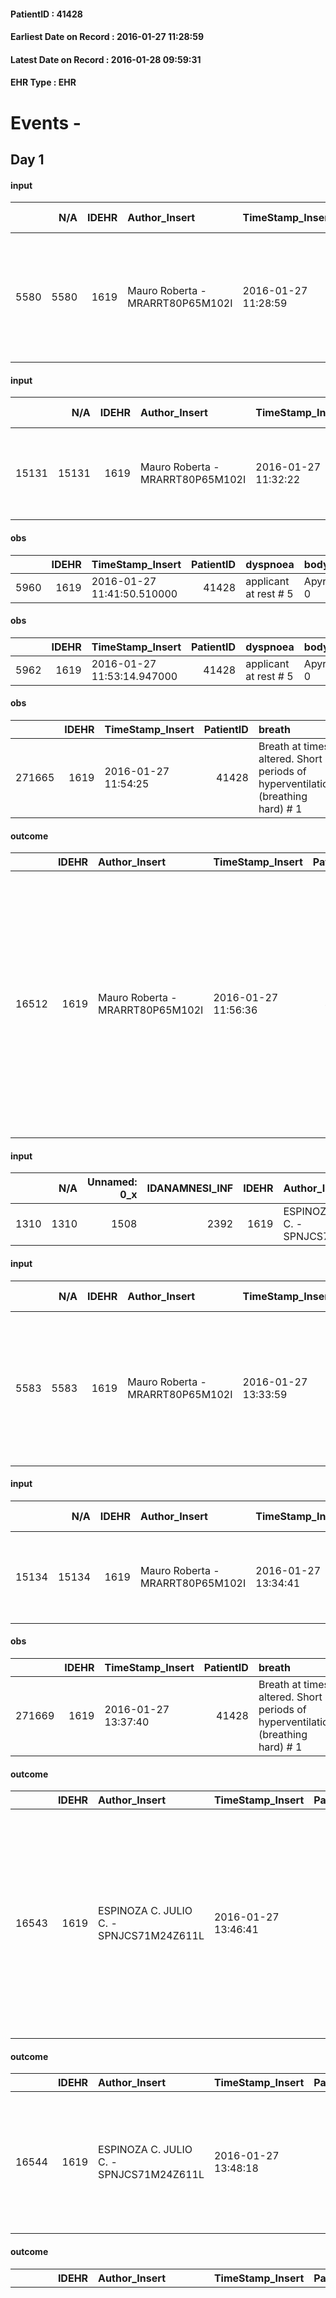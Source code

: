
#### PatientID : 41428
#### Earliest Date on Record : 2016-01-27 11:28:59
#### Latest Date on Record : 2016-01-28 09:59:31
#### EHR Type : EHR

# Events - 

## Day 1

#### input
|      |    N/A |   IDEHR | Author_Insert                    | TimeStamp_Insert    | EHRType   |   PatientID |   IDDigitalSignDocument | persone_vicine   |   Unnamed: 0_y |   IDANAMNESI_MED |   Non_Rilevabile_y | Note_Non_Rilevabile_y   | diagnosis                                                                                             |
|-----:|-------:|--------:|:---------------------------------|:--------------------|:----------|------------:|------------------------:|:-----------------|---------------:|-----------------:|-------------------:|:------------------------|:------------------------------------------------------------------------------------------------------|
| 5580 |   5580 |    1619 | Mauro Roberta - MRARRT80P65M102I | 2016-01-27 11:28:59 | EHR       |       41428 |                  255893 | N/A              |           3635 |             3552 |                  0 | NR                      | Scadimento condizioni generali in paziente affetta da neoplasia ovarica stadio IV (diagnosi nel 2013) |

#### input
|       |    N/A |   IDEHR | Author_Insert                    | TimeStamp_Insert    | EHRType   |   PatientID |   IDDigitalSignDocument | persone_vicine   |   Unnamed: 0_y.1 |   IDDIAGNOSI_ICD |   Non_Rilevabile_y.1 | Note_Non_Rilevabile_y.1   | I_ICD                                         | II_ICD                                  | III_ICD                                                                                | IV_ICD                                    | V_ICD                                                                                                             | II_Anno   |
|------:|-------:|--------:|:---------------------------------|:--------------------|:----------|------------:|------------------------:|:-----------------|-----------------:|-----------------:|---------------------:|:--------------------------|:----------------------------------------------|:----------------------------------------|:---------------------------------------------------------------------------------------|:------------------------------------------|:------------------------------------------------------------------------------------------------------------------|:----------|
| 15131 |  15131 |    1619 | Mauro Roberta - MRARRT80P65M102I | 2016-01-27 11:32:22 | EHR       |       41428 |                  255900 | N/A              |              692 |              692 |                    0 | NR                        | V667 - Trattamento per cure palliative#2402=0 | 1830 - Tumori maligni dell'ovaio#2105=0 | 1962 - Tumori maligni secondari e non specificati dei linfonodi intraaddominali#2142=0 | 586 - Insufficienza renale cronica#2363=0 | 49320 - Asma cronica ostruttiva senza menzione di stato asmatico o riacutizzazione o stato non specificato#2349=0 | 2013#53   |

#### obs
|      |   IDEHR | TimeStamp_Insert           |   PatientID | dyspnoea              | body_temp    | agitation_behavior_freq   | mood                |
|-----:|--------:|:---------------------------|------------:|:----------------------|:-------------|:--------------------------|:--------------------|
| 5960 |    1619 | 2016-01-27 11:41:50.510000 |       41428 | applicant at rest # 5 | Apyrexia # 0 | agitated at times # 2     | irritabilit√ † # 05 |

#### obs
|      |   IDEHR | TimeStamp_Insert           |   PatientID | dyspnoea              | body_temp    | agitation_behavior_freq   | mood                |
|-----:|--------:|:---------------------------|------------:|:----------------------|:-------------|:--------------------------|:--------------------|
| 5962 |    1619 | 2016-01-27 11:53:14.947000 |       41428 | applicant at rest # 5 | Apyrexia # 0 | agitated at times # 2     | irritabilit√ † # 05 |

#### obs
|        |   IDEHR | TimeStamp_Insert    |   PatientID | breath                                                                          | consolability                                 | body_language                             | facial_expression                       |
|-------:|--------:|:--------------------|------------:|:--------------------------------------------------------------------------------|:----------------------------------------------|:------------------------------------------|:----------------------------------------|
| 271665 |    1619 | 2016-01-27 11:54:25 |       41428 | Breath at times altered. Short periods of hyperventilation (breathing hard) # 1 | Distracted or reassured by voice or touch # 1 | Teso. nervous movements. Restlessness # 1 | Sad, anxious, contracted (frowning) # 1 |

#### outcome
|       |   IDEHR | Author_Insert                    | TimeStamp_Insert    |   PatientID |   IDDigitalSignDocument |   IDPAI_VIDAS | opt_problem                                                                |   opt_problem_num | opt_obiettivo                                                   |   opt_obiettivo_num | opt_stato_problema   |   opt_stato_problema_num | opt_interventi                                                                                                                                                                                                                                                                   |   opt_interventi_num |
|------:|--------:|:---------------------------------|:--------------------|------------:|------------------------:|--------------:|:---------------------------------------------------------------------------|------------------:|:----------------------------------------------------------------|--------------------:|:---------------------|-------------------------:|:---------------------------------------------------------------------------------------------------------------------------------------------------------------------------------------------------------------------------------------------------------------------------------|---------------------:|
| 16512 |    1619 | Mauro Roberta - MRARRT80P65M102I | 2016-01-27 11:56:36 |       41428 |                  255992 |         18545 | Alteration of comfort associated with chronic pain and / or acute # 29 = 0 |                 2 | The patient riferir√ † ¬ † a satisfactory pain control # 56 = 0 |                   1 | Open Problem # 1     |                        1 | Implementation PAI - Therapeutic adjustment # 441 = 0; Implementation PAI - Evaluate the efficacy of drug administration # 443 = 0; Counseling - Sharing with the patient the therapeutic path # 444 = 0; Counseling - Sharing with the caregiver the therapeutic path # 445 = 0 |                    2 |

#### input
|      |    N/A |   Unnamed: 0_x |   IDANAMNESI_INF |   IDEHR | Author_Insert                           | TimeStamp_Insert           | EHRType   |   PatientID |   IDDigitalSignDocument |   Non_Rilevabile_x | Note_Non_Rilevabile_x                        | nutritional   | cognitivo_percettivo   | sonno_riposo   | perc_salute   | elimination   | Perception   | rapporti_fam   | persone_vicine   | Caregiver   | Religion   | Note_Elim_urinaria   |
|-----:|-------:|---------------:|-----------------:|--------:|:----------------------------------------|:---------------------------|:----------|------------:|------------------------:|-------------------:|:---------------------------------------------|:--------------|:-----------------------|:---------------|:--------------|:--------------|:-------------|:---------------|:-----------------|:------------|:-----------|:---------------------|
| 1310 |   1310 |           1508 |             2392 |    1619 | ESPINOZA C. JULIO C. - SPNJCS71M24Z611L | 2016-01-27 13:33:33.683000 | EHR       |       41428 |                  256150 |                  1 | pcs. soporosa (difficolt√ † data collection) | NR            | NR                     | NR             | NR            | NR            | NR           | NR             | NR               | NR          | NR         | NR                   |

#### input
|      |    N/A |   IDEHR | Author_Insert                    | TimeStamp_Insert    | EHRType   |   PatientID |   IDDigitalSignDocument | persone_vicine   |   Unnamed: 0_y |   IDANAMNESI_MED |   Non_Rilevabile_y | Note_Non_Rilevabile_y   | diagnosis                                                                                                                  |
|-----:|-------:|--------:|:---------------------------------|:--------------------|:----------|------------:|------------------------:|:-----------------|---------------:|-----------------:|-------------------:|:------------------------|:---------------------------------------------------------------------------------------------------------------------------|
| 5583 |   5583 |    1619 | Mauro Roberta - MRARRT80P65M102I | 2016-01-27 13:33:59 | EHR       |       41428 |                  256151 | N/A              |           3642 |             3555 |                  0 | NR                      | Scadimento condizioni generali in paziente affetta da neoplasia uterina stadio IV (diagnosi nel 2013 , chirurgia + RT/CT). |

#### input
|       |    N/A |   IDEHR | Author_Insert                    | TimeStamp_Insert    | EHRType   |   PatientID |   IDDigitalSignDocument | persone_vicine   |   Unnamed: 0_y.1 |   IDDIAGNOSI_ICD |   Non_Rilevabile_y.1 | Note_Non_Rilevabile_y.1   | I_ICD                                         | II_ICD                                                        | III_ICD                                                                                | IV_ICD                                    | V_ICD                                                                                                             | II_Anno   |
|------:|-------:|--------:|:---------------------------------|:--------------------|:----------|------------:|------------------------:|:-----------------|-----------------:|-----------------:|---------------------:|:--------------------------|:----------------------------------------------|:--------------------------------------------------------------|:---------------------------------------------------------------------------------------|:------------------------------------------|:------------------------------------------------------------------------------------------------------------------|:----------|
| 15134 |  15134 |    1619 | Mauro Roberta - MRARRT80P65M102I | 2016-01-27 13:34:41 | EHR       |       41428 |                  256152 | N/A              |              695 |              695 |                    0 | NR                        | V667 - Trattamento per cure palliative#2402=0 | 179 - Tumori maligni dell'utero, parte non specificata#2601=0 | 1962 - Tumori maligni secondari e non specificati dei linfonodi intraaddominali#2142=0 | 586 - Insufficienza renale cronica#2363=0 | 49320 - Asma cronica ostruttiva senza menzione di stato asmatico o riacutizzazione o stato non specificato#2349=0 | 2013#53   |

#### obs
|        |   IDEHR | TimeStamp_Insert    |   PatientID | breath                                                                          | consolability                                 | body_language                             | facial_expression                       |
|-------:|--------:|:--------------------|------------:|:--------------------------------------------------------------------------------|:----------------------------------------------|:------------------------------------------|:----------------------------------------|
| 271669 |    1619 | 2016-01-27 13:37:40 |       41428 | Breath at times altered. Short periods of hyperventilation (breathing hard) # 1 | Distracted or reassured by voice or touch # 1 | Teso. nervous movements. Restlessness # 1 | Sad, anxious, contracted (frowning) # 1 |

#### outcome
|       |   IDEHR | Author_Insert                           | TimeStamp_Insert    |   PatientID |   IDDigitalSignDocument |   IDPAI_VIDAS | opt_problem                         |   opt_problem_num | opt_obiettivo                                                                                                                                                                              |   opt_obiettivo_num | opt_stato_problema   |   opt_stato_problema_num | opt_interventi                                                                                                                                                                                                      |   opt_interventi_num |
|------:|--------:|:----------------------------------------|:--------------------|------------:|------------------------:|--------------:|:------------------------------------|------------------:|:-------------------------------------------------------------------------------------------------------------------------------------------------------------------------------------------|--------------------:|:---------------------|-------------------------:|:--------------------------------------------------------------------------------------------------------------------------------------------------------------------------------------------------------------------|---------------------:|
| 16543 |    1619 | ESPINOZA C. JULIO C. - SPNJCS71M24Z611L | 2016-01-27 13:46:41 |       41428 |                  256176 |         18576 | Deficit in the care of s√® # 25 = 0 |                 4 | Maintain dignity ¬ † of the patient, where possible, helping him to accept their own limitations, considering himself realistic and objective (eating, bathing, dressing, delete) # 42 = 0 |                   4 | Open Problem # 1     |                        1 | PAI Implementation - Ensuring the right privacy # 182 = 0; Counseling - Encourage to express feelings about the care deficit s # 184 = 0; PAI Implementation - completely replace the activity † everyday # 183 = 0 |                    4 |

#### outcome
|       |   IDEHR | Author_Insert                           | TimeStamp_Insert    |   PatientID |   IDDigitalSignDocument |   IDPAI_VIDAS | opt_problem                                                |   opt_problem_num | opt_obiettivo                                                                                                   |   opt_obiettivo_num | opt_stato_problema   |   opt_stato_problema_num | opt_interventi                                                                 |   opt_interventi_num |
|------:|--------:|:----------------------------------------|:--------------------|------------:|------------------------:|--------------:|:-----------------------------------------------------------|------------------:|:----------------------------------------------------------------------------------------------------------------|--------------------:|:---------------------|-------------------------:|:-------------------------------------------------------------------------------|---------------------:|
| 16544 |    1619 | ESPINOZA C. JULIO C. - SPNJCS71M24Z611L | 2016-01-27 13:48:18 |       41428 |                  256178 |         18577 | Alteration or risk of impairment of lung function # 26 = 0 |                 3 | The patient will present deeper breaths with effective removal of the pulmonary secretions, if present # 43 = 0 |                   4 | Open Problem # 1     |                        1 | Implementation PAI - Administer the drugs correctly as prescribed by # 233 = 0 |                    4 |

#### outcome
|       |   IDEHR | Author_Insert                           | TimeStamp_Insert    |   PatientID |   IDDigitalSignDocument |   IDPAI_VIDAS | opt_problem                                                      |   opt_problem_num | opt_obiettivo                                                           |   opt_obiettivo_num | opt_stato_problema   |   opt_stato_problema_num | opt_interventi                                                                                                                                                                                                                                                                                                                                                                                                                                                                                                                                                                                                                                                                                                            |   opt_interventi_num |
|------:|--------:|:----------------------------------------|:--------------------|------------:|------------------------:|--------------:|:-----------------------------------------------------------------|------------------:|:------------------------------------------------------------------------|--------------------:|:---------------------|-------------------------:|:--------------------------------------------------------------------------------------------------------------------------------------------------------------------------------------------------------------------------------------------------------------------------------------------------------------------------------------------------------------------------------------------------------------------------------------------------------------------------------------------------------------------------------------------------------------------------------------------------------------------------------------------------------------------------------------------------------------------------|---------------------:|
| 16545 |    1619 | ESPINOZA C. JULIO C. - SPNJCS71M24Z611L | 2016-01-27 13:50:33 |       41428 |                  256182 |         18578 | Impaired mobility † ¬ / limitation of physical movement # 27 = 0 |                 1 | Minimize possibilities ¬ † injury. If present, maintaining QoL # 47 = 0 |                   4 | Open Problem # 1     |                        1 | Implementation PAI - Avoid flawed positions # 294 = 0; Implementation of PAI - Program the change of position that reduces the pressure in vulnerable areas # 292 = 0; Implementation of the PAI - Maintain a correct position in the bed # 293 = 0; Implementation of the PAI - Maintain the well hydrated and elastic skin # 295 = 0; Implementation of the PAI - Adaptation of the environment # 296 = 0; Implementation of the PAI - Medication of the lesion (s) of the skin as per internal protocol # 298 = 0; Implementation of the PAI - Record any eventual presence of caves and / or hemorrhagic lesions # 299 = 0; Implementation of PAI - At each change of position assess the state of the skin # 297 = 0 |                    4 |

#### obs
|        |   IDEHR | TimeStamp_Insert    |   PatientID | breath                                                                          | consolability           | body_language   | facial_expression           |
|-------:|--------:|:--------------------|------------:|:--------------------------------------------------------------------------------|:------------------------|:----------------|:----------------------------|
| 271671 |    1619 | 2016-01-27 15:59:13 |       41428 | Breath at times altered. Short periods of hyperventilation (breathing hard) # 1 | Not for consolation # 0 | Relaxed # 0     | Smiling or inexpressive # 0 |

#### obs
|       |   IDEHR | TimeStamp_Insert           |   PatientID |
|------:|--------:|:---------------------------|------------:|
| 41897 |    1619 | 2016-01-27 20:31:29.750000 |       41428 |

#### obs
|       |   IDEHR | TimeStamp_Insert           |   PatientID | personal_hygiene   | urine_elimination   | mobility   | hemorrhagic_manifestation   | speech   | cough   | nausea   | memory_deficit   | cognitive_deficit   | active_diuresis   | lack_of_appetite   | asthenia   | cachexia   | dyspnoea   | motor_performance   | body_temp   | mood   | diet   | cognitive_state   | feces_elimination   | consumption_help   |
|------:|--------:|:---------------------------|------------:|:-------------------|:--------------------|:-----------|:----------------------------|:---------|:--------|:---------|:-----------------|:--------------------|:------------------|:-------------------|:-----------|:-----------|:-----------|:--------------------|:------------|:-------|:-------|:------------------|:--------------------|:-------------------|
| 41917 |    1619 | 2016-01-28 05:52:46.587000 |       41428 | NR                 | NR                  | NR         | NR                          | NR       | NR      | NR       | NR               | NR                  | NR                | NR                 | NR         | NR         | NR         | NR                  | NR          | NR     | NR     | NR                | NR                  | NR                 |

#### outcome
|       |   IDEHR | Author_Insert                          | TimeStamp_Insert    |   PatientID |   IDDigitalSignDocument |   IDPAI_VIDAS | opt_problem                                                |   opt_problem_num | opt_obiettivo                                                                                                   |   opt_obiettivo_num | opt_stato_problema   |   opt_stato_problema_num | opt_interventi                                                                 |   opt_interventi_num |
|------:|--------:|:---------------------------------------|:--------------------|------------:|------------------------:|--------------:|:-----------------------------------------------------------|------------------:|:----------------------------------------------------------------------------------------------------------------|--------------------:|:---------------------|-------------------------:|:-------------------------------------------------------------------------------|---------------------:|
| 16571 |    1619 | Taraschi GIANFRANCO - TRSGFR72S30F205H | 2016-01-28 05:54:02 |       41428 |                  256565 |         18604 | Alteration or risk of impairment of lung function # 26 = 0 |                 3 | The patient will present deeper breaths with effective removal of the pulmonary secretions, if present # 43 = 0 |                   4 | closed Problem # 2   |                        2 | Implementation PAI - Administer the drugs correctly as prescribed by # 233 = 0 |                    4 |

#### outcome
|       |   IDEHR | Author_Insert                          | TimeStamp_Insert    |   PatientID |   IDDigitalSignDocument |   IDPAI_VIDAS | opt_problem                                                                |   opt_problem_num | opt_obiettivo                                                   |   opt_obiettivo_num | opt_stato_problema   |   opt_stato_problema_num | opt_interventi                                                                                                                                                                                                                                                                   |   opt_interventi_num |
|------:|--------:|:---------------------------------------|:--------------------|------------:|------------------------:|--------------:|:---------------------------------------------------------------------------|------------------:|:----------------------------------------------------------------|--------------------:|:---------------------|-------------------------:|:---------------------------------------------------------------------------------------------------------------------------------------------------------------------------------------------------------------------------------------------------------------------------------|---------------------:|
| 16572 |    1619 | Taraschi GIANFRANCO - TRSGFR72S30F205H | 2016-01-28 05:54:23 |       41428 |                  256566 |         18605 | Alteration of comfort associated with chronic pain and / or acute # 29 = 0 |                 2 | The patient riferir√ † ¬ † a satisfactory pain control # 56 = 0 |                   1 | closed Problem # 2   |                        2 | Implementation PAI - Therapeutic adjustment # 441 = 0; Implementation PAI - Evaluate the efficacy of drug administration # 443 = 0; Counseling - Sharing with the patient the therapeutic path # 444 = 0; Counseling - Sharing with the caregiver the therapeutic path # 445 = 0 |                    2 |

#### outcome
|       |   IDEHR | Author_Insert                          | TimeStamp_Insert    |   PatientID |   IDDigitalSignDocument |   IDPAI_VIDAS | opt_problem                                                      |   opt_problem_num | opt_obiettivo                                                           |   opt_obiettivo_num | opt_stato_problema   |   opt_stato_problema_num | opt_interventi                                                                                                                                                                                                                                                                                                                                                                                                                                                                                                                                                                                                                                                                                                            |   opt_interventi_num |
|------:|--------:|:---------------------------------------|:--------------------|------------:|------------------------:|--------------:|:-----------------------------------------------------------------|------------------:|:------------------------------------------------------------------------|--------------------:|:---------------------|-------------------------:|:--------------------------------------------------------------------------------------------------------------------------------------------------------------------------------------------------------------------------------------------------------------------------------------------------------------------------------------------------------------------------------------------------------------------------------------------------------------------------------------------------------------------------------------------------------------------------------------------------------------------------------------------------------------------------------------------------------------------------|---------------------:|
| 16573 |    1619 | Taraschi GIANFRANCO - TRSGFR72S30F205H | 2016-01-28 05:55:29 |       41428 |                  256567 |         18606 | Impaired mobility † ¬ / limitation of physical movement # 27 = 0 |                 1 | Minimize possibilities ¬ † injury. If present, maintaining QoL # 47 = 0 |                   4 | closed Problem # 2   |                        2 | Implementation PAI - Avoid flawed positions # 294 = 0; Implementation of PAI - Program the change of position that reduces the pressure in vulnerable areas # 292 = 0; Implementation of the PAI - Maintain a correct position in the bed # 293 = 0; Implementation of the PAI - Maintain the well hydrated and elastic skin # 295 = 0; Implementation of the PAI - Adaptation of the environment # 296 = 0; Implementation of the PAI - Medication of the lesion (s) of the skin as per internal protocol # 298 = 0; Implementation of the PAI - Record any eventual presence of caves and / or hemorrhagic lesions # 299 = 0; Implementation of PAI - At each change of position assess the state of the skin # 297 = 0 |                    4 |

#### outcome
|       |   IDEHR | Author_Insert                          | TimeStamp_Insert    |   PatientID |   IDDigitalSignDocument |   IDPAI_VIDAS | opt_problem                         |   opt_problem_num | opt_obiettivo                                                                                                                                                                              |   opt_obiettivo_num | opt_stato_problema   |   opt_stato_problema_num | opt_interventi                                                                                                                                                                                                      |   opt_interventi_num |
|------:|--------:|:---------------------------------------|:--------------------|------------:|------------------------:|--------------:|:------------------------------------|------------------:|:-------------------------------------------------------------------------------------------------------------------------------------------------------------------------------------------|--------------------:|:---------------------|-------------------------:|:--------------------------------------------------------------------------------------------------------------------------------------------------------------------------------------------------------------------|---------------------:|
| 16574 |    1619 | Taraschi GIANFRANCO - TRSGFR72S30F205H | 2016-01-28 05:56:06 |       41428 |                  256568 |         18607 | Deficit in the care of s√® # 25 = 0 |                 4 | Maintain dignity ¬ † of the patient, where possible, helping him to accept their own limitations, considering himself realistic and objective (eating, bathing, dressing, delete) # 42 = 0 |                   4 | closed Problem # 2   |                        2 | PAI Implementation - Ensuring the right privacy # 182 = 0; Counseling - Encourage to express feelings about the care deficit s # 184 = 0; PAI Implementation - completely replace the activity † everyday # 183 = 0 |                    4 |

#### death
|     |   IDDecesso |   IDEHR | Author_Insert                    | TimeStamp_Insert    |   PatientID |   IDDigitalSignDocument | Date                | Luogo_decesso     | Note                  |
|----:|------------:|--------:|:---------------------------------|:--------------------|------------:|------------------------:|:--------------------|:------------------|:----------------------|
| 574 |         579 |    1619 | Mauro Roberta - MRARRT80P65M102I | 2016-01-28 09:59:31 |       41428 |                  256745 | 2016-01-28 01:20:00 | Vidas Hospice # 1 | it is found in death. |


